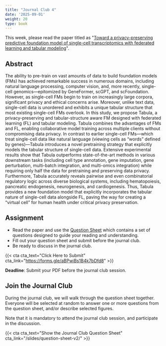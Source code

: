 ```yaml
---
title: "Journal Club 4"
date: '2025-09-01'
weight: 20
type: book
---
```


This week, please read the paper titled as "[Toward a privacy-preserving predictive foundation model of single-cell transcriptomics with federated learning and tabular modeling](https://www.biorxiv.org/content/10.1101/2025.01.06.631427v1)".

## Abstract

The ability to pre-train on vast amounts of data to build foundation models (FMs) has achieved remarkable success in numerous domains, including natural language processing, computer vision, and, more recently, single-cell genomics—epitomized by GeneFormer, scGPT, and scFoundation. However, as single-cell FMs begin to train on increasingly large corpora, significant privacy and ethical concerns arise. Moreover, unlike text data, single-cell data is unordered and exhibits a unique tabular structure that most existing single-cell FMs overlook. In this study, we propose Tabula, a privacy-preserving and tabular-structure aware FM designed with federated learning (FL) and tabular modeling. Tabula combines the advantages of FMs and FL, enabling collaborative model training across multiple clients without compromising data privacy. In contrast to earlier single-cell FMs—which treat single-cell data like natural language (viewing cells as “words” defined by genes)—Tabula introduces a novel pretraining strategy that explicitly models the tabular structure of single-cell data. Extensive experimental results show that Tabula outperforms state-of-the-art methods in various downstream tasks (including cell type annotation, gene imputation, gene perturbation, multi-batch integration, and multi-omics integration) while requiring only half the data for pretraining and preserving data privacy. Furthermore, Tabula accurately reveals pairwise and even combinatorial regulatory logic across diverse biological systems, including hematopoiesis, pancreatic endogenesis, neurogenesis, and cardiogenesis. Thus, Tabula provides a new foundation model that explicitly incorporates the tabular nature of single-cell data alongside FL, paving the way for creating a “virtual cell” for human health under critical privacy preservation.

## Assignment

- Read the paper and use the [Question Sheet](/question-sheet-v2/) which contains a set of questions designed to guide your reading and understanding.
- Fill out your question sheet and submit before the journal club.
- Be ready to discuss in the journal club.

{{< cta cta_text="Click Here to Submit" cta_link="https://forms.gle/aBPwiBs1B4k7bDfd8" >}}

**Deadline**: Submit your PDF before the journal club session.

## Join the Journal Club

During the journal club, we will walk through the question sheet together. Everyone will be selected at random to answer one or more questions from the question sheet, and/or describe selected figures.

Note that it is mandatory to attend the journal club session, and participate in the discussion.

{{< cta cta_text="Show the Journal Club Question Sheet" cta_link="/slides/question-sheet-v2/" >}}
